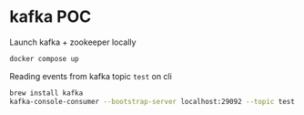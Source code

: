 # kafka POC

Launch kafka + zookeeper locally

```bash
docker compose up
```

Reading events from kafka topic `test` on cli

```bash
brew install kafka
kafka-console-consumer --bootstrap-server localhost:29092 --topic test --from-beginning
```
